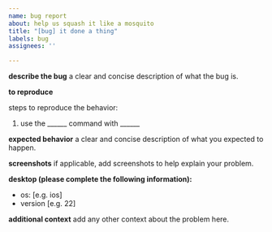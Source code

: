 ```yaml
---
name: bug report
about: help us squash it like a mosquito
title: "[bug] it done a thing"
labels: bug
assignees: ''

---
```


**describe the bug**
a clear and concise description of what the bug is.

**to reproduce**

steps to reproduce the behavior:
1. use the \_\_\_\_\_\_ command with \_\_\_\_\_\_

**expected behavior**
a clear and concise description of what you expected to happen.

**screenshots**
if applicable, add screenshots to help explain your problem.

**desktop (please complete the following information):**
 - os: [e.g. ios]
 - version [e.g. 22]

**additional context**
add any other context about the problem here.

